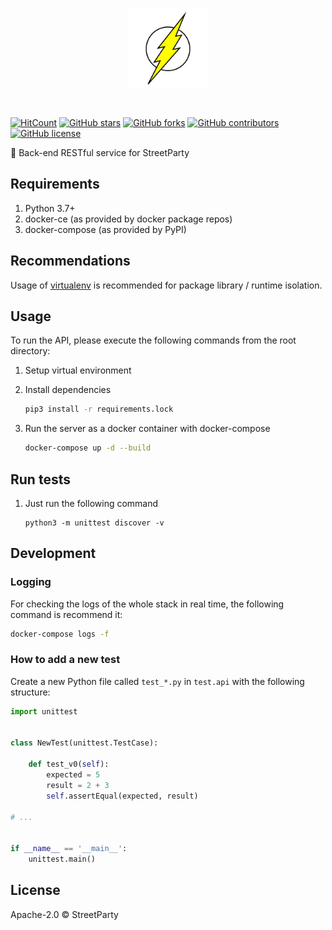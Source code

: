 <br>
<p align="center">
  <img alt="StreetParty" src="docs/images/street-party-logo.png" width="25%"/>
</p>
<br>

[![HitCount](http://hits.dwyl.io/street-party/api.svg)](http://hits.dwyl.io/street-party/api)
[![GitHub stars](https://img.shields.io/github/stars/street-party/api.svg)](https://GitHub.com/street-party/api/stargazers/)
[![GitHub forks](https://img.shields.io/github/forks/street-party/api.svg)](https://GitHub.com/street-party/api/network/)
[![GitHub contributors](https://img.shields.io/github/contributors/street-party/api.svg)](https://GitHub.com/street-party/api/graphs/contributors/)
[![GitHub license](https://img.shields.io/github/license/street-party/api.svg)](https://github.com/street-party/api/blob/master/LICENSE)

🍺 Back-end RESTful service for StreetParty

## Requirements

1. Python 3.7+
2. docker-ce (as provided by docker package repos)
3. docker-compose (as provided by PyPI)

## Recommendations

Usage of [virtualenv](https://realpython.com/blog/python/python-virtual-environments-a-primer/) is recommended for package library / runtime isolation.

## Usage

To run the API, please execute the following commands from the root directory:

1. Setup virtual environment

2. Install dependencies

    ```bash
    pip3 install -r requirements.lock
    ```

3. Run the server as a docker container with docker-compose

    ```bash
    docker-compose up -d --build
    ```

## Run tests

1. Just run the following command

   ```
   python3 -m unittest discover -v
   ```

## Development

### Logging

For checking the logs of the whole stack in real time, the following command is recommend it:

```bash
docker-compose logs -f
```

### How to add a new test

Create a new Python file called `test_*.py` in `test.api` with the following structure:

```python
import unittest


class NewTest(unittest.TestCase):

    def test_v0(self):
        expected = 5
        result = 2 + 3
        self.assertEqual(expected, result)

# ...


if __name__ == '__main__':
    unittest.main()

```

## License

Apache-2.0 © StreetParty
